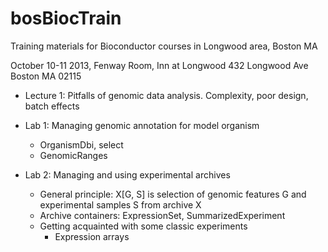 bosBiocTrain
============

Training materials for Bioconductor courses in Longwood area, Boston MA

October 10-11 2013, Fenway Room, Inn at Longwood
432 Longwood Ave Boston MA 02115

 * Lecture 1: Pitfalls of genomic data analysis.
  Complexity, poor design, batch effects

 * Lab 1: Managing genomic annotation for model organism
   + OrganismDbi, select
   + GenomicRanges

 * Lab 2: Managing and using experimental archives
   + General principle: X[G, S] is selection of genomic features G
    and experimental samples S from archive X
   + Archive containers: ExpressionSet, SummarizedExperiment
   + Getting acquainted with some classic experiments
     - Expression arrays


